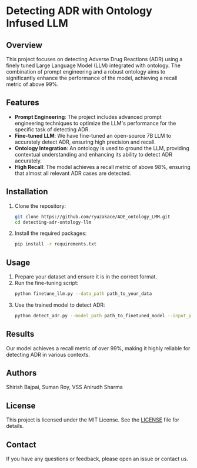# Detecting ADR with Ontology Infused LLM

## Overview

This project focuses on detecting Adverse Drug Reactions (ADR) using a finely tuned Large Language Model (LLM) integrated with ontology. The combination of prompt engineering and a robust ontology aims to significantly enhance the performance of the model, achieving a recall metric of above 99%.

## Features

- **Prompt Engineering**: The project includes advanced prompt engineering techniques to optimize the LLM's performance for the specific task of detecting ADR.
- **Fine-tuned LLM**: We have fine-tuned an open-source 7B LLM to accurately detect ADR, ensuring high precision and recall.
- **Ontology Integration**: An ontology is used to ground the LLM, providing contextual understanding and enhancing its ability to detect ADR accurately.
- **High Recall**: The model achieves a recall metric of above 98%, ensuring that almost all relevant ADR cases are detected.

## Installation

1. Clone the repository:
    ```bash
    git clone https://github.com/ryuzakace/ADE_ontology_LMM.git
    cd detecting-adr-ontology-llm
    ```

2. Install the required packages:
    ```bash
    pip install -r requirements.txt
    ```

## Usage

1. Prepare your dataset and ensure it is in the correct format.
2. Run the fine-tuning script:
    ```bash
    python finetune_llm.py --data_path path_to_your_data
    ```
3. Use the trained model to detect ADR:
    ```bash
    python detect_adr.py --model_path path_to_finetuned_model --input_path path_to_input_data
    ```

## Results

Our model achieves a recall metric of over 99%, making it highly reliable for detecting ADR in various contexts.

## Authors

Shirish Bajpai, Suman Roy, VSS Anirudh Sharma


## License

This project is licensed under the MIT License. See the [LICENSE](LICENSE) file for details.

## Contact

If you have any questions or feedback, please open an issue or contact us.


